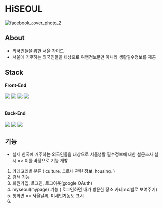 # HiSEOUL
![facebook_cover_photo_2](https://user-images.githubusercontent.com/68933325/195326750-59b65e72-4abc-4354-a89b-b566a6fd157d.png)
## About
- 외국인들을 위한 서울 가이드
- 서울에 거주하는 외국인들을 대상으로 여행정보뿐만 아니라 생활필수정보를 제공

## Stack
<div>
  <h4>Front-End</h4>
  <img src="https://img.shields.io/badge/react-61DAFB?style=for-the-badge&logo=react&logoColor=black">
  <img src="https://img.shields.io/badge/javascript-F7DF1E?style=for-the-badge&logo=javascript&logoColor=black">
  <img src="https://img.shields.io/badge/html-E34F26?style=for-the-badge&logo=html5&logoColor=white">
  <img src="https://img.shields.io/badge/css-1572B6?style=for-the-badge&logo=css3&logoColor=white">
</div>  
<br>
<div>
  <h4>Back-End</h4>
  <img src="https://img.shields.io/badge/node.js-339933?style=for-the-badge&logo=Node.js&logoColor=white">
  <img src="https://img.shields.io/badge/express-000000?style=for-the-badge&logo=express&logoColor=white">
  <img src="https://img.shields.io/badge/mysql-4479A1?style=for-the-badge&logo=mysql&logoColor=white">
</div>  

## 기능

- 실제 한국에 거주하는 외국인들을 대상으로 서울생활 필수정보에 대한 설문조사 실시 => 이를 바탕으로 기능 개발 

1. 카테고리별 분류 ( culture, 코로나 관련 정보, housing, )
2. 검색 기능
3. 회원가입, 로그인, 로그아웃(google OAuth)
4. myseoul(mypage) 기능 ( 로그인하면 내가 방문한 장소 카테고리별로 보여주기)
5. 첫화면 => 서울날씨, 미세먼지농도 표시
6. 

